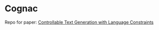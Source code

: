 # Cognac
Repo for paper: [Controllable Text Generation with Language Constraints](https://arxiv.org/abs/2212.10466)
